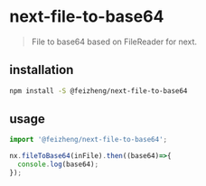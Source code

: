# next-file-to-base64
> File to base64 based on FileReader for next.

## installation
```bash
npm install -S @feizheng/next-file-to-base64
```

## usage
```js
import '@feizheng/next-file-to-base64';

nx.fileToBase64(inFile).then((base64)=>{
  console.log(base64);
});
```
